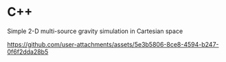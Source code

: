 # C++

Simple 2-D multi-source gravity simulation in Cartesian space



https://github.com/user-attachments/assets/5e3b5806-8ce8-4594-b247-0f6f2dda28b5



